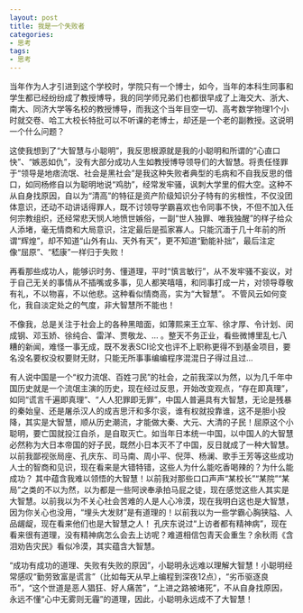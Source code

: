 ```yaml
---
layout: post
title: 我是一个失败者
categories:
- 思考
tags:
- 思考
---
```

<!--more-->
当年作为人才引进到这个学校时，学院只有一个博士，如今，当年的本科生同事和学生都已经纷纷成了教授博导，我的同学师兄弟们也都很早成了上海交大、浙大、南大、同济大学等名校的教授博导，而我这个当年目空一切、高考数学物理1个小时就交卷、哈工大校长特批可以不听课的老博士，却还是一个老的副教授。这说明一个什么问题？  

这使我想到了“大智慧与小聪明”，我反思根源就是我的小聪明和所谓的“心直口快”、“嫉恶如仇”，没有大部分成功人生如教授博导领导们的大智慧。将责任怪罪于“领导是地痞流氓、社会是黑社会”是我这种失败者典型的毛病和不自我反思的借口，如同杨修自以为聪明地说“鸡肋”，经常发牢骚，讽刺大学里的假大空。这种不从自身找原因，自以为“清高”的特征是资产阶级知识分子特有的劣根性，不仅没团体意识，还动不动讲话得罪人，既不讨领导学霸喜欢也令同事不快，不但不加入任何宗教组织，还经常悲天悯人地愤世嫉俗，一副“世人独罪、唯我独醒”的样子给众人添堵，毫无情商和大局意识，注定最后是孤家寡人。只能沉湎于几十年前的所谓“辉煌”，却不知道“山外有山、天外有天”，更不知道“勤能补拙”，最后注定像“屈原”、“嵇康”一样归于失败！

再看那些成功人，能够识时务、懂道理，平时“慎言敏行”，从不发牢骚不妄议，对于自己无关的事情从不插嘴或多事，见人都笑嘻嘻，和同事打成一片，对领导尊敬有礼，不以物喜，不以他悲。这种看似情商高，实为“大智慧”。 不管风云如何变化，我自淡定处之的气度，非大智慧所不能也！

不像我，总是关注于社会上的各种黑暗面，如薄熙来王立军、徐才厚、令计划、闵成钢、邓玉娇、徐纯合、雷洋、贾敬龙、... 。整天不务正业，看些微博里乱七八糟的新闻，难怪一事无成，既不发表SCI论文也评不上职称更得不到基金项目，要名没名要权没权要财无财，只能无所事事编编程序混混日子得过且过...

有人说中国是一个“权力流氓、百姓刁民”的社会，之前我深以为然，以为几千年中国历史就是一个流氓主演的历史，现在经过反思，开始改变观点，“存在即真理”，如同“谎言千遍即真理”、“人人犯罪即无罪”，中国人普遍具有大智慧，无论是残暴的秦始皇、还是屠杀汉人的成吉思汗和多尔衮，谁有权就投靠谁，这不是胆小投降，其实是大智慧，顺从历史潮流，才能做大秦、大元、大清的子民！屈原这个小聪明，要亡国就投江自杀，是自取灭亡。如当年日本统一中国，以中国人的大智慧必然称为大日本帝国的好子民，既然小日本灭不了中国，反日就成了一种大智慧。以前我鄙视张局座、孔庆东、司马南、周小平、倪萍、杨澜、歌手王芳等这些成功人士的智商和见识，现在看来是大错特错，这些人为什么能吃香喝辣的？为什么能成功？ 其中蕴含我难以领悟的大智慧！以前我对那些口口声声“某校长”“某院”“某局”之类的不以为然，以为都是一些阿谀奉承拍马屁之徒，现在感觉这些人其实是大智慧。以前我以为不关心社会苦难的人是人心冷漠，现在我明白这也是大智慧，因为你关心也没用，“埋头大发财”是有道理的！以前我以为一些学霸心胸狭隘、人品龌龊，现在看来他们也是大智慧之人！ 孔庆东说过“上访者都有精神病”，现在看来很有道理，没有精神病怎么会去上访呢？难道相信包青天会重生？余秋雨《含泪劝告灾民》看似冷漠，其实蕴含大智慧。


“成功有成功的道理、失败有失败的原因”，小聪明永远难以理解大智慧！小聪明经常感叹“勤劳致富是谎言”（比如每天从早上编程到深夜12点），“劣币驱逐良币”，“这个世道是恶人猖狂、好人痛苦”，“上进之路被堵死”，不从自身找原因，永远不懂“心中无雾则无霾”的道理，因此，小聪明永远成不了大智慧！
